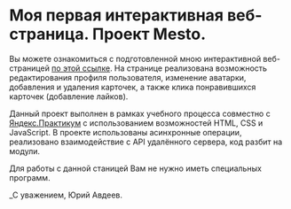 # Моя первая интерактивная веб-страница. Проект Mesto.

Вы можете ознакомиться c подготовленной мною интерактивной веб-страницей [по этой ссылке](https://yuryavdeev.github.io/mesto). На странице реализована возможность редактирования профиля пользователя, изменение аватарки, добавления и удаления карточек, а также клика понравившихся карточек (добавление лайков).

Данный проект выполнен в рамках учебного процесса совместно с [Яндекс.Практикум](https://praktikum.yandex.ru/) с использованием возможностей HTML, CSS и JavaScript. В проекте использованы асинхронные операции, реализовано взаимодействие с API удалённого сервера, код разбит на модули.
  
Для работы с данной станицей Вам не нужно иметь специальных программ.  

_С уважением, Юрий Авдеев.